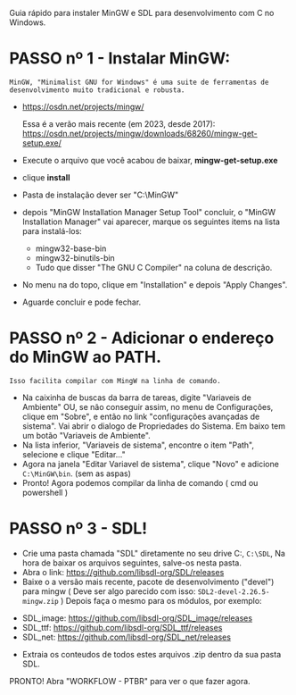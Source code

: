 Guia rápido para instaler MinGW e SDL para desenvolvimento com C no Windows.

# PASSO nº 1 - Instalar MinGW:
	MinGW, "Minimalist GNU for Windows" é uma suite de ferramentas de desenvolvimento muito tradicional e robusta.
- https://osdn.net/projects/mingw/

	Essa é a verão mais recente (em 2023, desde 2017):
	https://osdn.net/projects/mingw/downloads/68260/mingw-get-setup.exe/
- Execute o arquivo que você acabou de baixar, **mingw-get-setup.exe**
- clique **install**
- Pasta de instalação dever ser "C:\MinGW"
- depois "MinGW Installation Manager Setup Tool" concluir, o "MinGW Installation Manager" vai aparecer, marque os seguintes items na lista para instalá-los:
	* mingw32-base-bin
	* mingw32-binutils-bin
	* Tudo que disser "The GNU C Compiler" na coluna de descrição.
- No menu na do topo, clique em "Installation" e depois "Apply Changes".
- Aguarde concluir e pode fechar.

# PASSO nº 2 - Adicionar o endereço do MinGW ao PATH. 
	Isso facilita compilar com MingW na linha de comando.
- Na caixinha de buscas da barra de tareas, digite "Variaveis de Ambiente"
	OU, se não conseguir assim, no menu de Configurações, clique em "Sobre", e então no link "configurações avançadas de sistema". Vai abrir o dialogo de Propriedades do Sistema. Em baixo tem um botão "Variaveis de Ambiente".
- Na lista inferior, "Variaveis de sistema", encontre o item "Path", selecione e clique "Editar..."
- Agora na janela "Editar Variavel de sistema", clique "Novo" e adicione `C:\MinGW\bin`. (sem as aspas)
- Pronto! Agora podemos compilar da linha de comando ( cmd ou powershell )

# PASSO nº 3 - SDL!
- Crie uma pasta chamada "SDL" diretamente no seu drive C:, `C:\SDL`,
	Na hora de baixar os arquivos seguintes, salve-os nesta pasta.
- Abra o link: https://github.com/libsdl-org/SDL/releases
- Baixe o a versão mais recente, pacote de desenvolvimento ("devel") para mingw
	( Deve ser algo parecido com isso: `SDL2-devel-2.26.5-mingw.zip` )
Depois faça o mesmo para os módulos, por exemplo:
* SDL_image: https://github.com/libsdl-org/SDL_image/releases
* SDL_ttf: https://github.com/libsdl-org/SDL_ttf/releases
* SDL_net: https://github.com/libsdl-org/SDL_net/releases

- Extraia os conteudos de todos estes arquivos .zip dentro da sua pasta SDL. 

PRONTO! Abra "WORKFLOW - PTBR" para ver o que fazer agora.

